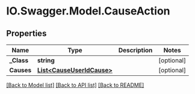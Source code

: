 # IO.Swagger.Model.CauseAction
## Properties

Name | Type | Description | Notes
------------ | ------------- | ------------- | -------------
**_Class** | **string** |  | [optional] 
**Causes** | [**List&lt;CauseUserIdCause&gt;**](CauseUserIdCause.md) |  | [optional] 

[[Back to Model list]](../README.md#documentation-for-models) [[Back to API list]](../README.md#documentation-for-api-endpoints) [[Back to README]](../README.md)

